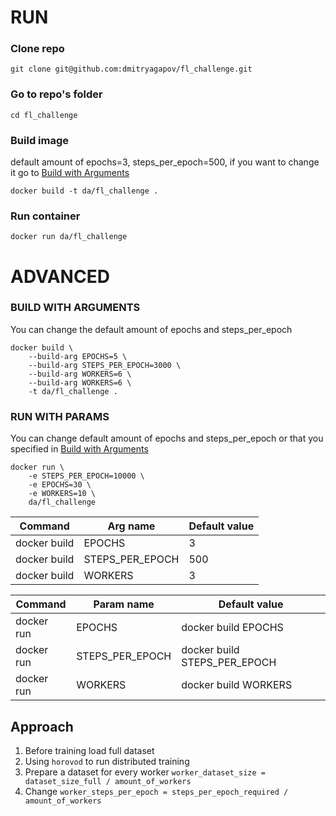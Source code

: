 # RUN

### Clone repo

```
git clone git@github.com:dmitryagapov/fl_challenge.git
```

### Go to repo's folder

```
cd fl_challenge
```

### Build image

default amount of epochs=3, steps_per_epoch=500, if you want to change it go
to [Build with Arguments](README.md#build-with-arguments)

```
docker build -t da/fl_challenge .
```

### Run container

```
docker run da/fl_challenge
```

# ADVANCED

### BUILD WITH ARGUMENTS

You can change the default amount of epochs and steps_per_epoch

```
docker build \
    --build-arg EPOCHS=5 \
    --build-arg STEPS_PER_EPOCH=3000 \
    --build-arg WORKERS=6 \
    --build-arg WORKERS=6 \
    -t da/fl_challenge .
```

### RUN WITH PARAMS

You can change default amount of epochs and steps_per_epoch or that you specified
in [Build with Arguments](README.md#build-with-arguments)

```
docker run \
    -e STEPS_PER_EPOCH=10000 \
    -e EPOCHS=30 \
    -e WORKERS=10 \
    da/fl_challenge
```

| Command      | Arg name       | Default value|
| ------------ | -------------- | ------------ |
| docker build | EPOCHS         | 3            |
| docker build | STEPS_PER_EPOCH| 500         |
| docker build | WORKERS        | 3            |

| Command      | Param name     | Default value                |
| ------------ | -------------- | -----------------------------|
| docker run   | EPOCHS         | docker build EPOCHS          |
| docker run   | STEPS_PER_EPOCH| docker build STEPS_PER_EPOCH |
| docker run   | WORKERS        | docker build WORKERS         |

## Approach

1. Before training load full dataset
2. Using `horovod` to run distributed training
3. Prepare a dataset for every worker `worker_dataset_size = dataset_size_full / amount_of_workers`
4. Change `worker_steps_per_epoch = steps_per_epoch_required / amount_of_workers` 


